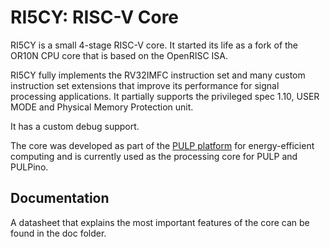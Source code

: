 # RI5CY: RISC-V Core

RI5CY is a small 4-stage RISC-V core. It started its life as a
fork of the OR10N CPU core that is based on the OpenRISC ISA.

RI5CY fully implements the RV32IMFC instruction set and many custom instruction
set extensions that improve its performance for signal processing applications.
It partially supports the privileged spec 1.10, USER MODE and Physical Memory Protection unit.

It has a custom debug support.

The core was developed as part of the [PULP platform](http://pulp.ethz.ch/) for
energy-efficient computing and is currently used as the processing core for
PULP and PULPino.

## Documentation

A datasheet that explains the most important features of the core can be found
in  the doc folder.
